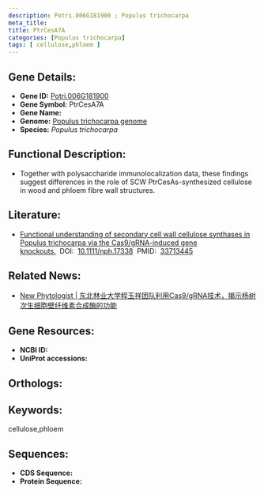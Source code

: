 ```yaml
---
description: Potri.006G181900 ; Populus trichocarpa
meta_title:
title: PtrCesA7A
categories: [Populus trichocarpa]
tags: [ cellulose,phloem ]
---
```


## Gene Details:
- **Gene ID:**	[Potri.006G181900]()
- **Gene Symbol:** PtrCesA7A
- **Gene Name:** 
- **Genome:** [Populus trichocarpa genome]()
- **Species:** *Populus trichocarpa*

## Functional Description:
   - Together with polysaccharide immunolocalization data, these findings suggest differences in the role of SCW PtrCesAs-synthesized cellulose in wood and phloem fibre wall structures.

## Literature:
   - [Functional understanding of secondary cell wall cellulose synthases in Populus trichocarpa via the Cas9/gRNA-induced gene knockouts.]( https://nph.onlinelibrary.wiley.com/doi/10.1111/nph.17338)&nbsp;&nbsp;DOI:&nbsp;&nbsp;[10.1111/nph.17338](https://nph.onlinelibrary.wiley.com/doi/10.1111/nph.17338)&nbsp;&nbsp;PMID:&nbsp;&nbsp;[33713445](https://pubmed.ncbi.nlm.nih.gov/33713445/)

## Related News:
   - [New Phytologist | 东北林业大学程玉祥团队利用Cas9/gRNA技术，揭示杨树次生细胞壁纤维素合成酶的功能](https://mp.weixin.qq.com/s?__biz=Mzg3MDEwNDEyMg==&mid=2247506664&idx=4&sn=f655515ded7d696b601e4d086e284c1e&chksm=ce9077bdf9e7feab5730d88fdaf60627de2d346fdfab4519fe77eab983a7f6d97bc6f983269f&scene=27#wechat_redirect)

## Gene Resources:
- **NCBI ID:** [](https://www.ncbi.nlm.nih.gov/gene/?term=)
- **UniProt accessions:** [](https://www.uniprot.org/uniprotkb//entry)

## Orthologs:


## Keywords:
cellulose,phloem

## Sequences:
- **CDS Sequence:**
- **Protein Sequence:**
